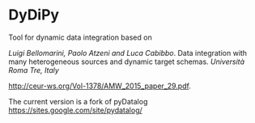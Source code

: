 DyDiPy
======

Tool for dynamic data integration based on

*Luigi Bellomarini, Paolo Atzeni and Luca Cabibbo*.
Data integration with many heterogeneous sources and dynamic target schemas.
*Università Roma Tre, Italy*

http://ceur-ws.org/Vol-1378/AMW_2015_paper_29.pdf.

The current version is a fork 
of pyDatalog https://sites.google.com/site/pydatalog/